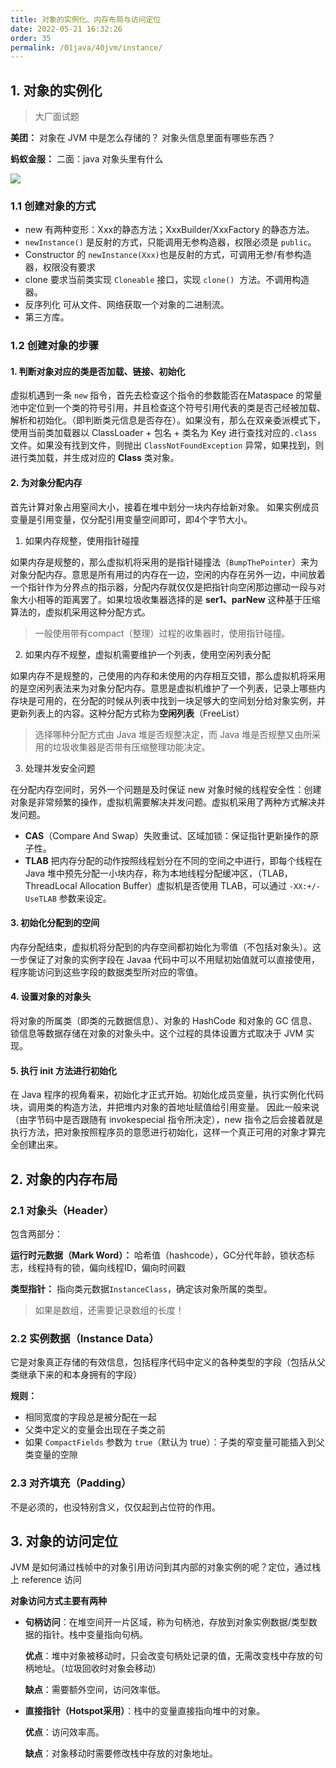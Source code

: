 ```yaml
---
title: 对象的实例化、内存布局与访问定位
date: 2022-05-21 16:32:26
order: 35
permalink: /01java/40jvm/instance/
---
```

## 1. 对象的实例化

> 大厂面试题


**美团：**
对象在 JVM 中是怎么存储的？
对象头信息里面有哪些东西？

**蚂蚁金服：**
二面：java 对象头里有什么

![](https://fastly.jsdelivr.net/gh/jayxiaohe/blog_img/img/202205220216388.png)

### 1.1 创建对象的方式

- new 有两种变形：Xxx的静态方法；XxxBuilder/XxxFactory 的静态方法。
- `newInstance()` 是反射的方式，只能调用无参构造器，权限必须是 `public`。
- Constructor 的 `newInstance(Xxx)`也是反射的方式，可调用无参/有参构造器，权限没有要求
- clone 要求当前类实现 `Cloneable` 接口，实现 `clone()`  方法。不调用构造器。
- 反序列化 可从文件、网络获取一个对象的二进制流。
- 第三方库。

### 1.2 创建对象的步骤

#### 1. 判断对象对应的类是否加载、链接、初始化

虚拟机遇到一条 `new` 指令，首先去检查这个指令的参数能否在Mataspace 的常量池中定位到一个类的符号引用，并且检查这个符号引用代表的类是否己经被加载、解析和初始化。（即判断类元信息是否存在）。如果没有，那么在双亲委派模式下，使用当前类加载器以 ClassLoader + 包名 + 类名为 Key 进行查找对应的`.class`文件。如果没有找到文件，则抛出 `ClassNotFoundException` 异常，如果找到，则进行类加载，并生成对应的 **Class** 类对象。

#### 2. 为对象分配内存

首先计算对象占用窒间大小，接着在堆中划分一块内存给新对象。
如果实例成员变量是引用变量，仅分配引用变量空间即可，即4个字节大小。

1. 如果内存规整，使用指针碰撞

如果内存是规整的，那么虚拟机将采用的是指针碰撞法（`BumpThePointer`）来为对象分配内存。意思是所有用过的内存在一边，空闲的内存在另外一边，中间放着一个指针作为分界点的指示器，分配内存就仅仅是把指针向空闲那边挪动一段与对象大小相等的距离罢了。如果垃圾收集器选择的是 **ser1、parNew** 这种基于压缩算法的，虚拟机采用这种分配方式。

> 一般使用带有compact（整理）过程的收集器时，使用指针碰撞。


2. 如果内存不规整，虚拟机需要维护一个列表，使用空闲列表分配

如果内存不是规整的，己使用的内存和未使用的内存相互交错，那么虚拟机将采用的是空闲列表法来为对象分配内存。意思是虚拟机维护了一个列表，记录上哪些内存块是可用的，在分配的时候从列表中找到一块足够大的空间划分给对象实例，并更新列表上的内容。这种分配方式称为**空闲列表**（FreeList）

> 选择哪种分配方式由 Java 堆是否规整决定，而 Java 堆是否规整又由所采用的垃圾收集器是否带有压缩整理功能决定。


3. 处理并发安全问题

在分配内存空间时，另外一个问題是及时保证 new 对象时候的线程安全性：创建对象是非常频繁的操作，虚拟机需要解决并发问题。虚拟机采用了两种方式解决并发问题。

- **CAS**（Compare And Swap）失败重试、区域加锁：保证指针更新操作的原子性。
- **TLAB** 把内存分配的动作按照线程划分在不同的空间之中进行，即每个线程在 Java 堆中预先分配一小块内存，称为本地线程分配缓冲区，（TLAB，ThreadLocal Allocation Buffer）虚拟机是否使用 TLAB，可以通过 `-XX:+/-UseTLAB` 参数来设定。

#### 3. 初始化分配到的空间

内存分配结束，虚拟机将分配到的内存空间都初始化为零值（不包括对象头）。这一步保证了对象的实例字段在 Javaa 代码中可以不用赋初始值就可以直接使用，程序能访问到这些字段的数据类型所对应的零值。

#### 4. 设置对象的对象头

将对象的所属类（即类的元数据信息）、对象的 HashCode 和对象的 GC 信息、锁信息等数据存储在对象的对象头中。这个过程的具体设置方式取决于 JVM 实现。

#### 5. 执行 init 方法进行初始化

在 Java 程序的视角看来，初始化才正式开始。初始化成员变量，执行实例化代码块，调用类的构造方法，并把堆内对象的首地址赋值给引用变量。
因此一般来说（由字节码中是否跟随有 invokespecial 指令所决定），new 指令之后会接着就是执行方法，把对象按照程序员的意愿进行初始化，这样一个真正可用的对象才算完全创建出来。

## 2. 对象的内存布局

### 2.1 对象头（Header）

包含两部分：

**运行时元数据（Mark Word）：** 哈希值（hashcode），GC分代年龄，锁状态标志，线程持有的锁，偏向线程ID，偏向时间戳

**类型指针：** 指向类元数据`InstanceClass`，确定该对象所属的类型。

> 如果是数组，还需要记录数组的长度！


### 2.2 实例数据（Instance Data）

它是对象真正存储的有效信息，包括程序代码中定义的各种类型的字段（包括从父类继承下来的和本身拥有的字段）

**规则：**

- 相同宽度的字段总是被分配在一起
- 父类中定义的变量会出现在子类之前
- 如果 `CompactFields` 参数为 `true`（默认为 true）：子类的窄变量可能插入到父类变量的空隙

### 2.3 对齐填充（Padding）

不是必须的，也没特别含义，仅仅起到占位符的作用。

## 3. 对象的访问定位

JVM 是如何涌过栈帧中的对象引用访问到其内部的对象实例的呢？定位，通过栈上 reference 访问

**对象访问方式主要有两种**

- **句柄访问**：在堆空间开一片区域，称为句柄池，存放到对象实例数据/类型数据的指针。栈中变量指向句柄。

  **优点**：堆中对象被移动时，只会改变句柄处记录的值，无需改变栈中存放的句柄地址。（垃圾回收时对象会移动）

  **缺点**：需要额外空间，访问效率低。

- **直接指针（Hotspot采用）**：栈中的变量直接指向堆中的对象。

  **优点**：访问效率高。

  **缺点**：对象移动时需要修改栈中存放的对象地址。
